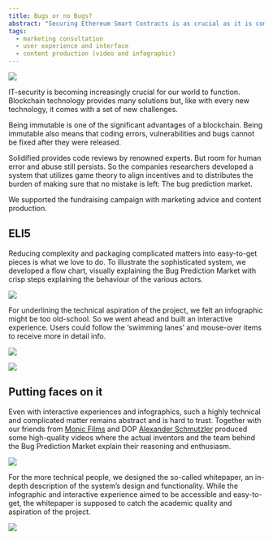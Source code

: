 ```yaml
---
title: Bugs or no Bugs?
abstract: "Securing Ethereum Smart Contracts is as crucial as it is complicated. overnice developed a set of items from company videos to infographics for <strong>Solidified</strong>."
tags:
  - marketing consultation
  - user experience and interface
  - content production (video and infographic)
---
```

![](/cases/creative_solidified/hero.png)

IT-security is becoming increasingly crucial for our world to function. Blockchain technology provides many solutions but, like with every new technology, it comes with a set of new challenges.

Being immutable is one of the significant advantages of a blockchain. Being immutable also means that coding errors, vulnerabilities and bugs cannot be fixed after they were released. 

Solidified provides code reviews by renowned experts. But room for human error and abuse still persists. So the companies researchers developed a system that utilizes game theory to align incentives and to distributes the burden of making sure that no mistake is left: The bug prediction market. 

We supported the fundraising campaign with marketing advice and content production.

## ELI5
Reducing complexity and packaging complicated matters into easy-to-get pieces is what we love to do. To illustrate the sophisticated system, we developed a flow chart, visually explaining the Bug Prediction Market with crisp steps explaining the behaviour of the various actors.

![](/cases/creative_solidified/infographic.jpg)

For underlining the technical aspiration of the project, we felt an infographic might be too old-school. So we went ahead and built an interactive experience. Users could follow the ‘swimming lanes’ and mouse-over items to receive more in detail info.

![](/cases/creative_solidified/micrositesketch.jpg)

![](/cases/creative_solidified/microsite.png)

## Putting faces on it
Even with interactive experiences and infographics, such a highly technical and complicated matter remains abstract and is hard to trust. Together with our friends from [Monic Films](https://www.monicfilms.de) and DOP [Alexander Schmutzler](https://alxschmtzlr.com/) produced some high-quality videos where the actual inventors and the team behind the Bug Prediction Market explain their reasoning and enthusiasm.

![](https://www.youtube.com/watch?v=4yG8C_dJcZg)

For the more technical people, we designed the so-called whitepaper, an in-depth description of the system’s design and functionality. While the infographic and interactive experience aimed to be accessible and easy-to-get, the whitepaper is supposed to catch the academic quality and aspiration of the project. 

![](/cases/creative_solidified/whitepaper_bpm.png)